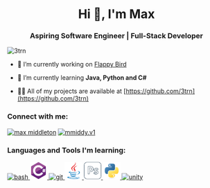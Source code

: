 <h1 align="center">Hi 👋, I'm Max</h1>
<h3 align="center">Aspiring Software Engineer | Full-Stack Developer</h3>

<p align="left"> <img src="https://komarev.com/ghpvc/?username=3trn&label=Profile%20views&color=0e75b6&style=flat" alt="3trn" /> </p>

- 🐤 I’m currently working on [Flappy Bird](https://github.com/3trn/Flappy-Bird)

- 🌱 I’m currently learning **Java, Python and C#**

- 👨‍💻 All of my projects are available at [https://github.com/3trn](https://github.com/3trn)

<h3 align="left">Connect with me:</h3>
<p align="left">
<a href="https://linkedin.com/in/max middleton" target="blank"><img align="center" src="https://raw.githubusercontent.com/rahuldkjain/github-profile-readme-generator/master/src/images/icons/Social/linked-in-alt.svg" alt="max middleton" height="30" width="40" /></a>
<a href="https://instagram.com/mmiddy.v1" target="blank"><img align="center" src="https://raw.githubusercontent.com/rahuldkjain/github-profile-readme-generator/master/src/images/icons/Social/instagram.svg" alt="mmiddy.v1" height="30" width="40" /></a>
</p>

<h3 align="left">Languages and Tools I'm learning:</h3>
<p align="left"> <a href="https://www.gnu.org/software/bash/" target="_blank" rel="noreferrer"> <img src="https://www.vectorlogo.zone/logos/gnu_bash/gnu_bash-icon.svg" alt="bash" width="40" height="40"/> </a> <a href="https://www.w3schools.com/cs/" target="_blank" rel="noreferrer"> <img src="https://raw.githubusercontent.com/devicons/devicon/master/icons/csharp/csharp-original.svg" alt="csharp" width="40" height="40"/> </a> <a href="https://git-scm.com/" target="_blank" rel="noreferrer"> <img src="https://www.vectorlogo.zone/logos/git-scm/git-scm-icon.svg" alt="git" width="40" height="40"/> </a> <a href="https://www.java.com" target="_blank" rel="noreferrer"> <img src="https://raw.githubusercontent.com/devicons/devicon/master/icons/java/java-original.svg" alt="java" width="40" height="40"/> </a> <a href="https://www.photoshop.com/en" target="_blank" rel="noreferrer"> <img src="https://raw.githubusercontent.com/devicons/devicon/master/icons/photoshop/photoshop-line.svg" alt="photoshop" width="40" height="40"/> </a> <a href="https://www.python.org" target="_blank" rel="noreferrer"> <img src="https://raw.githubusercontent.com/devicons/devicon/master/icons/python/python-original.svg" alt="python" width="40" height="40"/> </a> <a href="https://unity.com/" target="_blank" rel="noreferrer"> <img src="https://www.vectorlogo.zone/logos/unity3d/unity3d-icon.svg" alt="unity" width="40" height="40"/> </a> </p>
